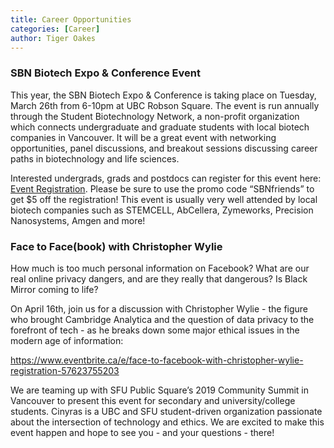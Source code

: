 ```yaml
---
title: Career Opportunities
categories: [Career]
author: Tiger Oakes
---
```


### SBN Biotech Expo & Conference Event

This year, the SBN Biotech Expo & Conference is taking place on Tuesday, March 26th from 6-10pm at UBC Robson Square.
The event is run annually through the Student Biotechnology Network, a non-profit organization which connects undergraduate and graduate students with local biotech companies in Vancouver.
It will be a great event with networking opportunities, panel discussions, and breakout sessions discussing career paths in biotechnology and life sciences.

Interested undergrads, grads and postdocs can register for this event here: [Event Registration](https://www.eventbrite.ca/e/the-sbn-biotech-expo-conference-tickets-55457140801).
Please be sure to use the promo code “SBNfriends” to get $5 off the registration!
This event is usually very well attended by local biotech companies such as STEMCELL, AbCellera, Zymeworks, Precision Nanosystems, Amgen and more!

### Face to Face(book) with Christopher Wylie

How much is too much personal information on Facebook? What are our real online privacy dangers, and are they really that dangerous? Is Black Mirror coming to life? 

On April 16th, join us for a discussion with Christopher Wylie - the figure who brought Cambridge Analytica and the question of data privacy to the forefront of tech - as he breaks down some major ethical issues in the modern age of information:

https://www.eventbrite.ca/e/face-to-facebook-with-christopher-wylie-registration-57623755203

We are teaming up with SFU Public Square’s 2019 Community Summit in Vancouver to present this event for secondary and university/college students. Cinyras is a UBC and SFU student-driven organization passionate about the intersection of technology and ethics. We are excited to make this event happen and hope to see you - and your questions - there!

